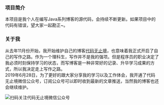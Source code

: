 ### 项目简介
本项目是我个人在编写Java系列博客的源代码，会持续不断更新。如果项目中的代码有错误，望大家一起勘正~。

### 关于我
从去年11月份开始，我开始维护自己的博客[代码无止境](https://itweknow.cn)，也意味着我正式开启了自己的写作之路。作为一个理科生，写作并不是我的强项。但是程序员的职业决定了我必须时刻保持学习的状态，而写博客是一种非常好的记录、升华学习成果的方式，所以我决定走上写作之路。  
2019年6月28日，为了更好的跟大家分享我的学习以及工作体会，我开通了代码无止境微信公众号，订阅公众号可以即时收到最新的文章推送，当然我的博客也还会继续维护。  
  

![扫码关注代码无止境微信公众号](https://g-blog.oss-cn-beijing.aliyuncs.com/image/qrcode_for_gh_526c6f450b21_258.jpg)
